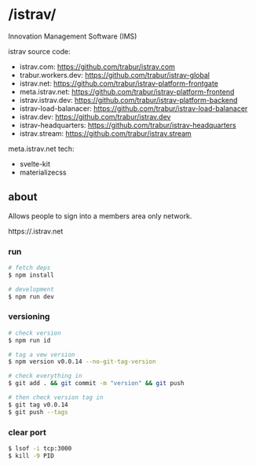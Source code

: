 /istrav/
=======
Innovation Management Software (IMS)

istrav source code:
- istrav.com: https://github.com/trabur/istrav.com
- trabur.workers.dev: https://github.com/trabur/istrav-global
- istrav.net: https://github.com/trabur/istrav-platform-frontgate
- meta.istrav.net: https://github.com/trabur/istrav-platform-frontend
- istrav.istrav.dev: https://github.com/trabur/istrav-platform-backend
- istrav-load-balanacer: https://github.com/trabur/istrav-load-balanacer
- istrav.dev: https://github.com/trabur/istrav.dev
- istrav-headquarters: https://github.com/trabur/istrav-headquarters
- istrav.stream: https://github.com/trabur/istrav.stream

meta.istrav.net tech:
- svelte-kit
- materializecss

## about
Allows people to sign into a members area only network.

https://<social-group>.istrav.net

### run
```bash
# fetch deps
$ npm install

# development
$ npm run dev
```

### versioning
```bash
# check version
$ npm run id

# tag a vew version
$ npm version v0.0.14 --no-git-tag-version

# check everything in
$ git add . && git commit -m "version" && git push

# then check version tag in
$ git tag v0.0.14
$ git push --tags
```

### clear port
```bash
$ lsof -i tcp:3000
$ kill -9 PID
```